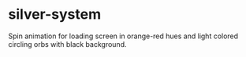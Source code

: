 # silver-system
Spin animation for loading screen in orange-red hues and light colored circling orbs with black background.
